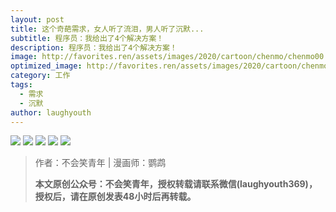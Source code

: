```yaml
---
layout: post
title: 这个奇葩需求，女人听了流泪，男人听了沉默...
subtitle: 程序员：我给出了4个解决方案！
description: 程序员：我给出了4个解决方案！
image: http://favorites.ren/assets/images/2020/cartoon/chenmo/chenmo00.jpg
optimized_image: http://favorites.ren/assets/images/2020/cartoon/chenmo/chenmo00.jpg
category: 工作
tags:
  - 需求
  - 沉默
author: laughyouth
---
```


![](http://favorites.ren/assets/images/2020/cartoon/chenmo/chenmo01.jpg)
![](http://favorites.ren/assets/images/2020/cartoon/chenmo/chenmo02.jpg)
![](http://favorites.ren/assets/images/2020/cartoon/chenmo/chenmo03.jpg)
![](http://favorites.ren/assets/images/2020/cartoon/chenmo/chenmo04.jpg)
![](http://favorites.ren/assets/images/2020/cartoon/chenmo/chenmo05.jpg)

>作者：不会笑青年 | 漫画师：鹦鹉
>
>**本文原创公众号：不会笑青年，授权转载请联系微信(laughyouth369)，授权后，请在原创发表48小时后再转载。**


